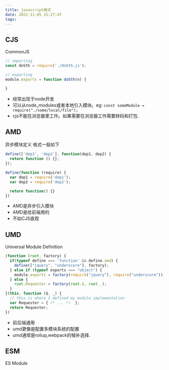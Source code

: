 ```yaml
---
title: javascript格式
date: 2022-11-05 15:27:47
tags:
---
```


## CJS
CommonJS
```js
// importing
const doSth = require('./doSth.js');

// exporting
module.exports = function doSth(n) {

}
```
- 经常出现于node开发
- 可以从node_modules或者本地引入模块。eg: `const someModule = require("./some/local/file");`
- cjs不能在浏览器里工作。如果需要在浏览器工作需要转码和打包.


## AMD
异步模块定义
格式一般如下
```js
define(['dep1', 'dep2'], function(dep1, dep2) {
  return function () {};
});
```

```js
define(function (require) {
  var dep1 = require('dep1');
  var dep2 = require('dep2');

  return function() {}
})
```

- AMD是异步引入模块
- AMD是给前端用的
- 不如CJS直观

## UMD
Universal Module Definition

```js
(function (root, factory) {
  if(typeof define === 'function' && define.amd) {
    define(["jquery", "underscore"], factory);
  } else if (typeof exports === "object") {
    module.exports = factory(require("jquery"), require("underscore"));
  } else {
    root.Requester = factory(root.$, root._);
  }
}(this, function ($, _) {
  // this is where I defined my module implementation
  var Requester = { /* ... */  };
  return Requester;
})
```

- 前后端通用
- umd更像是配置多模块系统的配置
- umd通常是rollup,webpack的候补选择.


## ESM
ES Module
